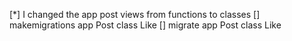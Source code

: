 [*] I changed the app post views from functions to classes
[] makemigrations app Post  class Like
[] migrate app Post class Like

